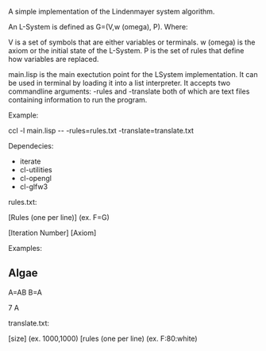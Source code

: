 A simple implementation of the Lindenmayer system algorithm.

An L-System is defined as G=(V,w (omega), P). Where:

V is a set of symbols that are either variables or terminals.
w (omega) is the axiom or the initial state of the L-System.
P is the set of rules that define how variables are replaced.

main.lisp is the main exectution point for the LSystem implementation. It can be
used in terminal by loading it into a list interpreter. It accepts two
commandline arguments: -rules and -translate both of which are text files
containing information to run the program.

Example:

ccl -l main.lisp -- -rules=rules.txt -translate=translate.txt

Dependecies:

* iterate
* cl-utilities
* cl-opengl
* cl-glfw3

rules.txt:

[Rules (one per line)] (ex. F=G)

[Iteration Number]
[Axiom]

Examples:

Algae
-----

A=AB
B=A

7
A

translate.txt:

[size] (ex. 1000,1000)
[rules (one per line) (ex. F:80:white)